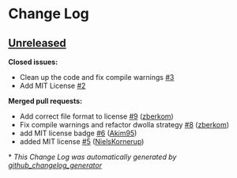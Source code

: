 # Change Log

## [Unreleased](https://github.com/infinitered/ueberauth_dwolla/tree/HEAD)

**Closed issues:**

- Clean up the code and fix compile warnings [\#3](https://github.com/infinitered/ueberauth_dwolla/issues/3)
- Add MIT License  [\#2](https://github.com/infinitered/ueberauth_dwolla/issues/2)

**Merged pull requests:**

- Add correct file format to license [\#9](https://github.com/infinitered/ueberauth_dwolla/pull/9) ([zberkom](https://github.com/zberkom))
- Fix compile warnings and refactor dwolla strategy [\#8](https://github.com/infinitered/ueberauth_dwolla/pull/8) ([zberkom](https://github.com/zberkom))
- add MIT license badge [\#6](https://github.com/infinitered/ueberauth_dwolla/pull/6) ([Akim95](https://github.com/Akim95))
- added MIT license [\#5](https://github.com/infinitered/ueberauth_dwolla/pull/5) ([NielsKornerup](https://github.com/NielsKornerup))

\* *This Change Log was automatically generated by [github_changelog_generator](https://github.com/skywinder/Github-Changelog-Generator)*
